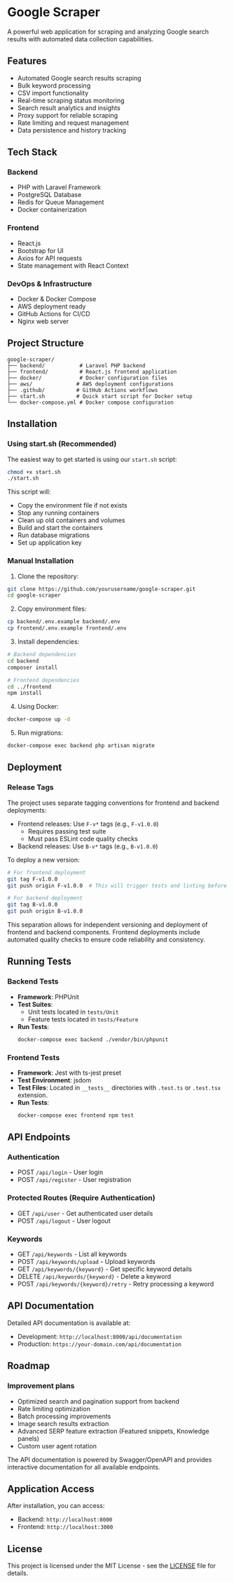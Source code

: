 # Google Scraper

A powerful web application for scraping and analyzing Google search results with automated data collection capabilities.

## Features

- Automated Google search results scraping
- Bulk keyword processing
- CSV import functionality
- Real-time scraping status monitoring
- Search result analytics and insights
- Proxy support for reliable scraping
- Rate limiting and request management
- Data persistence and history tracking

## Tech Stack

### Backend
- PHP with Laravel Framework
- PostgreSQL Database
- Redis for Queue Management
- Docker containerization

### Frontend
- React.js
- Bootstrap for UI
- Axios for API requests
- State management with React Context

### DevOps & Infrastructure
- Docker & Docker Compose
- AWS deployment ready
- GitHub Actions for CI/CD
- Nginx web server

## Project Structure

```
google-scraper/
├── backend/           # Laravel PHP backend
├── frontend/          # React.js frontend application
├── docker/            # Docker configuration files
├── aws/              # AWS deployment configurations
├── .github/          # GitHub Actions workflows
├── start.sh          # Quick start script for Docker setup
└── docker-compose.yml # Docker compose configuration
```

## Installation

### Using start.sh (Recommended)
The easiest way to get started is using our `start.sh` script:

```bash
chmod +x start.sh
./start.sh
```

This script will:
- Copy the environment file if not exists
- Stop any running containers
- Clean up old containers and volumes
- Build and start the containers
- Run database migrations
- Set up application key

### Manual Installation

1. Clone the repository:
```bash
git clone https://github.com/yourusername/google-scraper.git
cd google-scraper
```

2. Copy environment files:
```bash
cp backend/.env.example backend/.env
cp frontend/.env.example frontend/.env
```

3. Install dependencies:
```bash
# Backend dependencies
cd backend
composer install

# Frontend dependencies
cd ../frontend
npm install
```

4. Using Docker:
```bash
docker-compose up -d
```

5. Run migrations:
```bash
docker-compose exec backend php artisan migrate
```

## Deployment

### Release Tags
The project uses separate tagging conventions for frontend and backend deployments:

- Frontend releases: Use `F-v*` tags (e.g., `F-v1.0.0`)
  - Requires passing test suite
  - Must pass ESLint code quality checks
- Backend releases: Use `B-v*` tags (e.g., `B-v1.0.0`)

To deploy a new version:

```bash
# For frontend deployment
git tag F-v1.0.0
git push origin F-v1.0.0  # This will trigger tests and linting before deployment

# For backend deployment
git tag B-v1.0.0
git push origin B-v1.0.0
```

This separation allows for independent versioning and deployment of frontend and backend components. Frontend deployments include automated quality checks to ensure code reliability and consistency.

## Running Tests

### Backend Tests
- **Framework**: PHPUnit
- **Test Suites**:
  - Unit tests located in `tests/Unit`
  - Feature tests located in `tests/Feature`
- **Run Tests**:
  ```bash
  docker-compose exec backend ./vendor/bin/phpunit
  ```

### Frontend Tests
- **Framework**: Jest with ts-jest preset
- **Test Environment**: jsdom
- **Test Files**: Located in `__tests__` directories with `.test.ts` or `.test.tsx` extension.
- **Run Tests**:
  ```bash
  docker-compose exec frontend npm test
  ```

## API Endpoints

### Authentication
- POST `/api/login` - User login
- POST `/api/register` - User registration

### Protected Routes (Require Authentication)
- GET `/api/user` - Get authenticated user details
- POST `/api/logout` - User logout

### Keywords
- GET `/api/keywords` - List all keywords
- POST `/api/keywords/upload` - Upload keywords
- GET `/api/keywords/{keyword}` - Get specific keyword details
- DELETE `/api/keywords/{keyword}` - Delete a keyword
- POST `/api/keywords/{keyword}/retry` - Retry processing a keyword

## API Documentation

Detailed API documentation is available at:
- Development: `http://localhost:8000/api/documentation`
- Production: `https://your-domain.com/api/documentation`

## Roadmap

### Improvement plans

- Optimized search and pagination support from backend
- Rate limiting optimization
- Batch processing improvements
- Image search results extraction
- Advanced SERP feature extraction (Featured snippets, Knowledge panels)
- Custom user agent rotation


The API documentation is powered by Swagger/OpenAPI and provides interactive documentation for all available endpoints.

## Application Access

After installation, you can access:
- Backend: `http://localhost:8000`
- Frontend: `http://localhost:3000`

## License

This project is licensed under the MIT License - see the [LICENSE](LICENSE) file for details.
